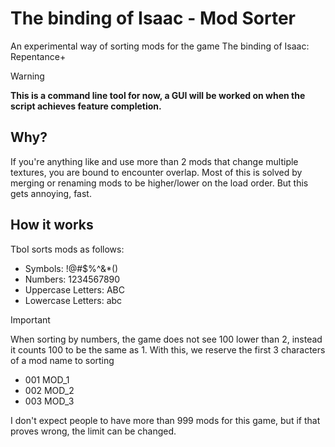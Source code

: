 # The binding of Isaac - Mod Sorter

An experimental way of sorting mods for the game The binding of Isaac: Repentance+ 

> [!WARNING]
> **This is a command line tool for now, a GUI will be worked on when the script achieves feature completion.**

## Why?

If you're anything like and use more than 2 mods that change multiple textures, you are bound to encounter overlap. Most of this is solved by merging or renaming mods to be higher/lower on the load order. But this gets annoying, fast.

## How it works

TboI sorts mods as follows:

* Symbols: !@#$%^&*()
* Numbers: 1234567890
* Uppercase Letters: ABC
* Lowercase Letters: abc

> [!IMPORTANT]
> When sorting by numbers, the game does not see 100 lower than 2, instead it counts 100 to be the same as 1. With this, we reserve the first 3 characters of a mod name to sorting
>
> * 001 MOD_1
> * 002 MOD_2
> * 003 MOD_3

I don't expect people to have more than 999 mods for this game, but if that proves wrong, the limit can be changed.